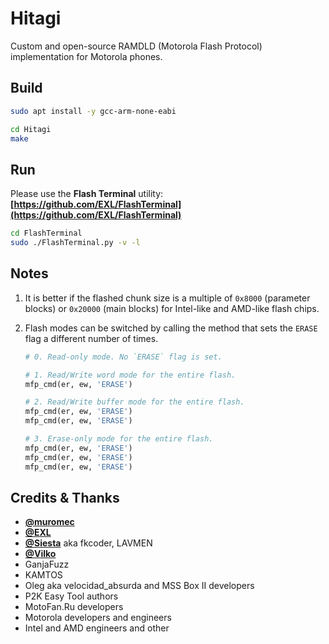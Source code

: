 Hitagi
======

Custom and open-source RAMDLD (Motorola Flash Protocol) implementation for Motorola phones.

## Build

```bash
sudo apt install -y gcc-arm-none-eabi

cd Hitagi
make
```

## Run

Please use the **Flash Terminal** utility: **[https://github.com/EXL/FlashTerminal](https://github.com/EXL/FlashTerminal)**

```bash
cd FlashTerminal
sudo ./FlashTerminal.py -v -l
```

## Notes

1. It is better if the flashed chunk size is a multiple of `0x8000` (parameter blocks) or `0x20000` (main blocks) for Intel-like and AMD-like flash chips.

2. Flash modes can be switched by calling the method that sets the `ERASE` flag a different number of times.

   ```python
   # 0. Read-only mode. No `ERASE` flag is set.
   
   # 1. Read/Write word mode for the entire flash.
   mfp_cmd(er, ew, 'ERASE')
   
   # 2. Read/Write buffer mode for the entire flash.
   mfp_cmd(er, ew, 'ERASE')
   mfp_cmd(er, ew, 'ERASE')
   
   # 3. Erase-only mode for the entire flash.
   mfp_cmd(er, ew, 'ERASE')
   mfp_cmd(er, ew, 'ERASE')
   mfp_cmd(er, ew, 'ERASE')
   ```

## Credits & Thanks

* **[@muromec](https://github.com/muromec)**
* **[@EXL](https://github.com/EXL)**
* **[@Siesta](https://github.com/Siesta)** aka fkcoder, LAVMEN
* **[@Vilko](https://github.com/Vilko)**
* GanjaFuzz
* KAMTOS
* Oleg aka velocidad_absurda and MSS Box II developers
* P2K Easy Tool authors
* MotoFan.Ru developers
* Motorola developers and engineers
* Intel and AMD engineers and other
